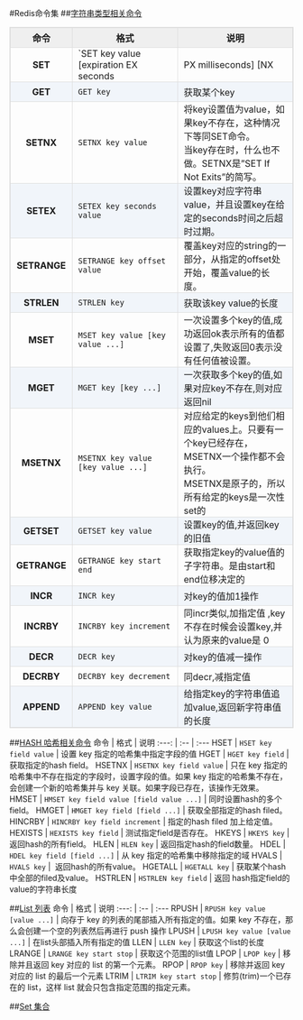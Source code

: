 <style>
body{
    width:100%;
}
table {
    width: 100%; /*表格宽度*/
    max-width: 90em; /*表格最大宽度，避免表格过宽*/
    border: 1px solid #dedede; /*表格外边框设置*/
    margin: 15px auto; /*外边距*/
    border-collapse: collapse; /*使用单一线条的边框*/
    empty-cells: show; /*单元格无内容依旧绘制边框*/
}

table th,
table td {
  height: 35px; /*统一每一行的默认高度*/
  border: 1px solid #dedede; /*内部边框样式*/
  padding: 0 10px; /*内边距*/
}
table th {
    font-weight: bold; /*加粗*/
    text-align: center !important; /*内容居中，加上 !important 避免被 Markdown 样式覆盖*/
    background: #efefef; /*背景色*/
}
table tbody tr:nth-child(2n) {
    background: rgba(158,188,226,0.12); 
}
table th:nth-of-type(1) {
	width: 5em;
}
table th:nth-of-type(2) {
	width: 40em;
}
table th:nth-of-type(3) {
	width: 40em;
}
table tr:hover {
    background: #efefef; 
}
table td:nth-child(1) {
    white-space: nowrap; 
}
</style>
#Redis命令集
##[字符串类型相关命令](Data%20Type/String.md)

命令 | 格式 | 说明 
:---: | :-- | :--- 
__SET__ | `SET key value [expiration EX seconds|PX milliseconds] [NX|XX]` | 设置key对应的值为string类型的value。
__GET__ | `GET key` | 获取某个key
__SETNX__ | `SETNX key value` | 将key设置值为value，如果key不存在，这种情况下等同SET命令。 </br>当key存在时，什么也不做。SETNX是”SET If Not Exits”的简写。
__SETEX__ | `SETEX key seconds value` | 设置key对应字符串value，并且设置key在给定的seconds时间之后超时过期。
__SETRANGE__ | `SETRANGE key offset value` | 覆盖key对应的string的一部分，从指定的offset处开始，覆盖value的长度。
__STRLEN__ | `STRLEN key` | 获取该key value的长度
__MSET__ | `MSET key value [key value ...]`| 一次设置多个key的值,成功返回ok表示所有的值都设置了,失败返回0表示没有任何值被设置。
__MGET__ |`MGET key [key ...]`|一次获取多个key的值,如果对应key不存在,则对应返回nil
__MSETNX__ |`MSETNX key value [key value ...]`| 对应给定的keys到他们相应的values上。只要有一个key已经存在，MSETNX一个操作都不会执行。</br>MSETNX是原子的，所以所有给定的keys是一次性set的
__GETSET__ |`GETSET key value`|设置key的值,并返回key的旧值
__GETRANGE__ | `GETRANGE key start end`| 获取指定key的value值的子字符串。是由start和end位移决定的
__INCR__ | `INCR key` | 对key的值加1操作
__INCRBY__ | `INCRBY key increment` | 同incr类似,加指定值 ,key不存在时候会设置key,并认为原来的value是 0
__DECR__ | `DECR key` | 对key的值减一操作
__DECRBY__ | `DECRBY key decrement` | 同decr,减指定值
__APPEND__ | `APPEND key value` | 给指定key的字符串值追加value,返回新字符串值的长度

##[HASH 哈希相关命令](Data%20Type/Hash.md)
命令 | 格式 | 说明 
:---: | :-- | :--- 
HSET | `HSET key field value` | 设置 key 指定的哈希集中指定字段的值
HGET | `HGET key field` | 获取指定的hash field。
HSETNX | `HSETNX key field value` | 只在 key 指定的哈希集中不存在指定的字段时，设置字段的值。如果 key 指定的哈希集不存在，会创建一个新的哈希集并与 key 关联。如果字段已存在，该操作无效果。
HMSET | `HMSET key field value [field value ...]` | 同时设置hash的多个field。
HMGET | `HMGET key field [field ...]` | 获取全部指定的hash filed。
HINCRBY | `HINCRBY key field increment` | 指定的hash filed 加上给定值。
HEXISTS | `HEXISTS key field` | 测试指定field是否存在。
HKEYS | `HKEYS key` | 返回hash的所有field。
HLEN | `HLEN key` | 返回指定hash的field数量。
HDEL | `HDEL key field [field ...]` | 从 key 指定的哈希集中移除指定的域
HVALS | `HVALS key` | ­­ 返回hash的所有value。
HGETALL | `HGETALL key` | 获取某个hash中全部的filed及value。
HSTRLEN | `HSTRLEN key field` | 返回 hash指定field的value的字符串长度

##[List 列表](Data%20Type/List.md)
命令 | 格式 | 说明 
:---: | :-- | :--- 
RPUSH | `RPUSH key value [value ...]` | 向存于 key 的列表的尾部插入所有指定的值。如果 key 不存在，那么会创建一个空的列表然后再进行 push 操作
LPUSH | `LPUSH key value [value ...]` | 在list头部插入所有指定的值
LLEN | `LLEN key` | 获取这个list的长度
LRANGE | `LRANGE key start stop` | 获取这个范围的list值
LPOP | `LPOP key` | 移除并且返回 key 对应的 list 的第一个元素。
RPOP | `RPOP key` | 移除并返回 key 对应的 list 的最后一个元素
LTRIM | `LTRIM key start stop` | 修剪(trim)一个已存在的 list，这样 list 就会只包含指定范围的指定元素。

##[Set 集合](Data%20Type/Set.md)

